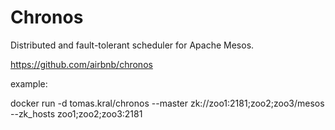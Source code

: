 # Chronos
Distributed and fault-tolerant scheduler for Apache Mesos.

https://github.com/airbnb/chronos

example:

docker run -d tomas.kral/chronos  --master zk://zoo1:2181;zoo2;zoo3/mesos --zk_hosts zoo1;zoo2;zoo3:2181


